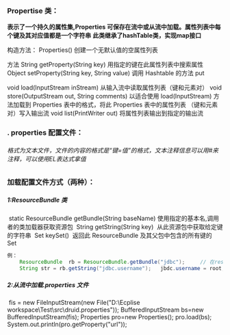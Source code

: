 ### Propertise 类：

**表示了一个持久的属性集,Properties 可保存在流中或从流中加载。属性列表中每个键及其对应值都是一个字符串**
**此类继承了hashTable类，实现map接口**

构造方法：
	Properties() 
         	创建一个无默认值的空属性列表

  方法
	 String getProperty(String key) 
        	用指定的键在此属性列表中搜索属性
	 Object setProperty(String key, String value) 
          	调用 Hashtable 的方法 put

 void load(InputStream inStream) 
      	从输入流中读取属性列表（键和元素对） 
 void store(OutputStream out, String comments) 
            以适合使用 load(InputStream) 方法加载到 Properties 表中的格式，将此 Properties 表中的属性列表
       （键和元素对）写入输出流
 void list(PrintWriter out) 
            将属性列表输出到指定的输出流



###  . properties 配置文件：

###### 格式为文本文件，文件的内容的格式是“键=值”的格式，文本注释信息可以用#来注释，可以使用EL表达式拿值

### 加载配置文件方式（两种）：

##### 1:ResourceBundle 类

​    static ResourceBundle getBundle(String baseName) 
​           使用指定的基本名,调用者的类加载器获取资源包
​    String getString(String key) 
​           从此资源包中获取给定键的字符串
​    Set<String> keySet() 
​           返回此 ResourceBundle 及其父包中包含的所有键的 Set

```java
例：
	ResourceBundle  rb = ResourceBundle.getBundle("jdbc");     // 在resource文件夹下，对应classpath
	String str = rb.getString("jdbc.username");   jbdc.username = root;
```



##### 2:从流中加载.properties 文件

​	        fis = new FileInputStream(new File("D:\\Ecplise workspace\\Test\\src\\druid.properties"));
		BufferedInputStream bs=new BufferedInputStream(fis);
		Properties pro=new Properties();
		pro.load(bs);
		System.out.println(pro.getProperty("url"));




